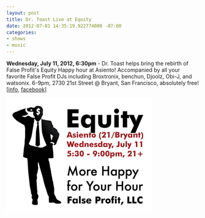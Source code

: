 ```yaml
---
layout: post
title: Dr. Toast Live at Equity
date: 2012-07-01 14:35:19.922774000 -07:00
categories:
- shows
- music
---
```


**Wednesday, July 11, 2012, 6:30pm** - Dr. Toast helps bring the rebirth of False Profit's Equity Happy hour at Asiento! Accompanied by all your favorite False Profit DJs including Broxtronix, benchun, Djoolz, Obi-J, and watsonix. 6-9pm, 2730 21st Street @ Bryant, San Francisco, absolutely free!
\[[info][], [facebook][]\]

![flyer](/uploads/2012/07/new-equity-graphic3.png)

[info]: http://www.false-profit.com/2012/07/11/equity-reloaded/
[facebook]: https://www.facebook.com/events/173621076103607/
